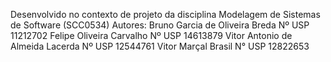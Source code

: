 Desenvolvido no contexto de projeto da disciplina Modelagem de Sistemas de Software (SCC0534)
Autores:
Bruno Garcia de Oliveira Breda Nº USP 11212702
Felipe Oliveira Carvalho  Nº USP 14613879
Vitor Antonio de Almeida Lacerda Nº USP 12544761
Vitor Marçal Brasil N° USP 12822653
